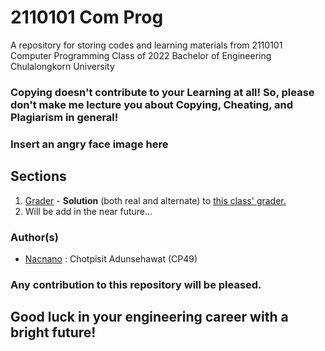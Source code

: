 # 2110101 Com Prog

A  repository for storing codes and learning materials from 2110101 Computer Programming Class of 2022 Bachelor of Engineering Chulalongkorn University

### Copying doesn't contribute to your **Learning** at all! So, please don't make me lecture you about Copying, Cheating, and Plagiarism in general!

### Insert an angry face image here

## Sections
 1. [Grader](Grader) - **Solution** (both real and alternate) to [this class' grader.](https://2110101.nattee.net)
 2. Will be add in the near future...

### Author(s)
 - [Nacnano](https://github.com/Nacnano) : Chotpisit Adunsehawat (CP49)
 
 
 ### Any contribution to this repository will be pleased.
 
 ## Good luck in your engineering career with a bright future!
 
